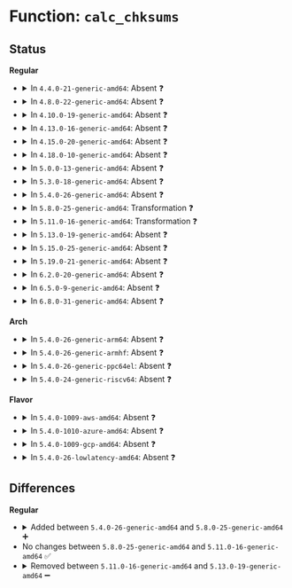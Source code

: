 # Function: <code>calc_chksums</code>

## Status
<b>Regular</b>
<ul>
<li>
<details>
<summary>In <code>4.4.0-21-generic-amd64</code>: Absent ❓</summary>

```json
{
  "name": "calc_chksums",
  "collision_type": "Unique Static",
  "inline_type": "Full",
  "funcs": [
    {
      "addr": 18446744071581908070,
      "name": "calc_chksums",
      "external": false,
      "loc": "fs/jbd2/recovery.c:354",
      "file": "fs/jbd2/recovery.c",
      "inline": "not declared, inlined",
      "caller_inline": [
        "fs/jbd2/recovery.c:do_one_pass"
      ],
      "caller_func": []
    }
  ],
  "symbols": []
}
```
</details>
</li>
<li>
<details>
<summary>In <code>4.8.0-22-generic-amd64</code>: Absent ❓</summary>

```json
{
  "name": "calc_chksums",
  "collision_type": "Unique Static",
  "inline_type": "Full",
  "funcs": [
    {
      "addr": 18446744071582094758,
      "name": "calc_chksums",
      "external": false,
      "loc": "fs/jbd2/recovery.c:353",
      "file": "fs/jbd2/recovery.c",
      "inline": "not declared, inlined",
      "caller_inline": [
        "fs/jbd2/recovery.c:do_one_pass"
      ],
      "caller_func": []
    }
  ],
  "symbols": []
}
```
</details>
</li>
<li>
<details>
<summary>In <code>4.10.0-19-generic-amd64</code>: Absent ❓</summary>

```json
{
  "name": "calc_chksums",
  "collision_type": "Unique Static",
  "inline_type": "Full",
  "funcs": [
    {
      "addr": 18446744071582184854,
      "name": "calc_chksums",
      "external": false,
      "loc": "fs/jbd2/recovery.c:353",
      "file": "fs/jbd2/recovery.c",
      "inline": "not declared, inlined",
      "caller_inline": [
        "fs/jbd2/recovery.c:do_one_pass"
      ],
      "caller_func": []
    }
  ],
  "symbols": []
}
```
</details>
</li>
<li>
<details>
<summary>In <code>4.13.0-16-generic-amd64</code>: Absent ❓</summary>

```json
{
  "name": "calc_chksums",
  "collision_type": "Unique Static",
  "inline_type": "Full",
  "funcs": [
    {
      "addr": 18446744071582271434,
      "name": "calc_chksums",
      "external": false,
      "loc": "fs/jbd2/recovery.c:353",
      "file": "fs/jbd2/recovery.c",
      "inline": "not declared, inlined",
      "caller_inline": [
        "fs/jbd2/recovery.c:do_one_pass"
      ],
      "caller_func": []
    }
  ],
  "symbols": []
}
```
</details>
</li>
<li>
<details>
<summary>In <code>4.15.0-20-generic-amd64</code>: Absent ❓</summary>

```json
{
  "name": "calc_chksums",
  "collision_type": "Unique Static",
  "inline_type": "Full",
  "funcs": [
    {
      "addr": 18446744071582420586,
      "name": "calc_chksums",
      "external": false,
      "loc": "fs/jbd2/recovery.c:353",
      "file": "fs/jbd2/recovery.c",
      "inline": "not declared, inlined",
      "caller_inline": [
        "fs/jbd2/recovery.c:do_one_pass"
      ],
      "caller_func": []
    }
  ],
  "symbols": []
}
```
</details>
</li>
<li>
<details>
<summary>In <code>4.18.0-10-generic-amd64</code>: Absent ❓</summary>

```json
{
  "name": "calc_chksums",
  "collision_type": "Unique Static",
  "inline_type": "Full",
  "funcs": [
    {
      "addr": 18446744071582610654,
      "name": "calc_chksums",
      "external": false,
      "loc": "fs/jbd2/recovery.c:350",
      "file": "fs/jbd2/recovery.c",
      "inline": "not declared, inlined",
      "caller_inline": [
        "fs/jbd2/recovery.c:do_one_pass"
      ],
      "caller_func": []
    }
  ],
  "symbols": []
}
```
</details>
</li>
<li>
<details>
<summary>In <code>5.0.0-13-generic-amd64</code>: Absent ❓</summary>

```json
{
  "name": "calc_chksums",
  "collision_type": "Unique Static",
  "inline_type": "Full",
  "funcs": [
    {
      "addr": 18446744071582712909,
      "name": "calc_chksums",
      "external": false,
      "loc": "fs/jbd2/recovery.c:350",
      "file": "fs/jbd2/recovery.c",
      "inline": "not declared, inlined",
      "caller_inline": [
        "fs/jbd2/recovery.c:do_one_pass"
      ],
      "caller_func": []
    }
  ],
  "symbols": []
}
```
</details>
</li>
<li>
<details>
<summary>In <code>5.3.0-18-generic-amd64</code>: Absent ❓</summary>

```json
{
  "name": "calc_chksums",
  "collision_type": "Unique Static",
  "inline_type": "Full",
  "funcs": [
    {
      "addr": 18446744071582886087,
      "name": "calc_chksums",
      "external": false,
      "loc": "fs/jbd2/recovery.c:350",
      "file": "fs/jbd2/recovery.c",
      "inline": "not declared, inlined",
      "caller_inline": [
        "fs/jbd2/recovery.c:do_one_pass"
      ],
      "caller_func": []
    }
  ],
  "symbols": []
}
```
</details>
</li>
<li>
<details>
<summary>In <code>5.4.0-26-generic-amd64</code>: Absent ❓</summary>

```json
{
  "name": "calc_chksums",
  "collision_type": "Unique Static",
  "inline_type": "Full",
  "funcs": [
    {
      "addr": 18446744071582992663,
      "name": "calc_chksums",
      "external": false,
      "loc": "fs/jbd2/recovery.c:350",
      "file": "fs/jbd2/recovery.c",
      "inline": "not declared, inlined",
      "caller_inline": [
        "fs/jbd2/recovery.c:do_one_pass"
      ],
      "caller_func": []
    }
  ],
  "symbols": []
}
```
</details>
</li>
<li>
<details>
<summary>In <code>5.8.0-25-generic-amd64</code>: Transformation ❓</summary>

```c
int calc_chksums(journal_t * journal, struct buffer_head * bh, long unsigned int * next_log_block, __u32 * crc32_sum)
```

```json
{
  "name": "calc_chksums",
  "collision_type": "Unique Static",
  "inline_type": "No",
  "funcs": [
    {
      "addr": 0,
      "name": "calc_chksums",
      "external": false,
      "loc": "fs/jbd2/recovery.c:350",
      "file": "fs/jbd2/recovery.c",
      "inline": "seen, unknown",
      "caller_inline": [],
      "caller_func": [
        "fs/jbd2/recovery.c:do_one_pass"
      ]
    }
  ],
  "symbols": [
    {
      "addr": 18446744071583308000,
      "name": "calc_chksums",
      "section": ".text",
      "bind": "STB_LOCAL",
      "size": 222
    },
    {
      "addr": 18446744071583311366,
      "name": "calc_chksums.cold",
      "section": ".text",
      "bind": "STB_LOCAL",
      "size": 27
    }
  ]
}
```
</details>
</li>
<li>
<details>
<summary>In <code>5.11.0-16-generic-amd64</code>: Transformation ❓</summary>

```c
int calc_chksums(journal_t * journal, struct buffer_head * bh, long unsigned int * next_log_block, __u32 * crc32_sum)
```

```json
{
  "name": "calc_chksums",
  "collision_type": "Unique Static",
  "inline_type": "No",
  "funcs": [
    {
      "addr": 0,
      "name": "calc_chksums",
      "external": false,
      "loc": "fs/jbd2/recovery.c:390",
      "file": "fs/jbd2/recovery.c",
      "inline": "seen, unknown",
      "caller_inline": [],
      "caller_func": [
        "fs/jbd2/recovery.c:do_one_pass"
      ]
    }
  ],
  "symbols": [
    {
      "addr": 18446744071583423184,
      "name": "calc_chksums",
      "section": ".text",
      "bind": "STB_LOCAL",
      "size": 256
    },
    {
      "addr": 18446744071591349649,
      "name": "calc_chksums.cold",
      "section": ".text",
      "bind": "STB_LOCAL",
      "size": 27
    }
  ]
}
```
</details>
</li>
<li>
<details>
<summary>In <code>5.13.0-19-generic-amd64</code>: Absent ❓</summary>

```json
{
  "name": "calc_chksums",
  "collision_type": "Unique Static",
  "inline_type": "Full",
  "funcs": [
    {
      "addr": 18446744071583446832,
      "name": "calc_chksums",
      "external": false,
      "loc": "fs/jbd2/recovery.c:389",
      "file": "fs/jbd2/recovery.c",
      "inline": "not declared, inlined",
      "caller_inline": [
        "fs/jbd2/recovery.c:do_one_pass"
      ],
      "caller_func": []
    }
  ],
  "symbols": []
}
```
</details>
</li>
<li>
<details>
<summary>In <code>5.15.0-25-generic-amd64</code>: Absent ❓</summary>

```json
{
  "name": "calc_chksums",
  "collision_type": "Unique Static",
  "inline_type": "Full",
  "funcs": [
    {
      "addr": 18446744071583796409,
      "name": "calc_chksums",
      "external": false,
      "loc": "fs/jbd2/recovery.c:389",
      "file": "fs/jbd2/recovery.c",
      "inline": "not declared, inlined",
      "caller_inline": [
        "fs/jbd2/recovery.c:do_one_pass"
      ],
      "caller_func": []
    }
  ],
  "symbols": []
}
```
</details>
</li>
<li>
<details>
<summary>In <code>5.19.0-21-generic-amd64</code>: Absent ❓</summary>

```json
{
  "name": "calc_chksums",
  "collision_type": "Unique Static",
  "inline_type": "Full",
  "funcs": [
    {
      "addr": 18446744071584361454,
      "name": "calc_chksums",
      "external": false,
      "loc": "fs/jbd2/recovery.c:389",
      "file": "fs/jbd2/recovery.c",
      "inline": "not declared, inlined",
      "caller_inline": [
        "fs/jbd2/recovery.c:do_one_pass"
      ],
      "caller_func": []
    }
  ],
  "symbols": []
}
```
</details>
</li>
<li>
<details>
<summary>In <code>6.2.0-20-generic-amd64</code>: Absent ❓</summary>

```json
{
  "name": "calc_chksums",
  "collision_type": "Unique Static",
  "inline_type": "Full",
  "funcs": [
    {
      "addr": 18446744071585011985,
      "name": "calc_chksums",
      "external": false,
      "loc": "fs/jbd2/recovery.c:395",
      "file": "fs/jbd2/recovery.c",
      "inline": "not declared, inlined",
      "caller_inline": [
        "fs/jbd2/recovery.c:do_one_pass"
      ],
      "caller_func": []
    }
  ],
  "symbols": []
}
```
</details>
</li>
<li>
<details>
<summary>In <code>6.5.0-9-generic-amd64</code>: Absent ❓</summary>

```json
{
  "name": "calc_chksums",
  "collision_type": "Unique Static",
  "inline_type": "Full",
  "funcs": [
    {
      "addr": 18446744071585238566,
      "name": "calc_chksums",
      "external": false,
      "loc": "fs/jbd2/recovery.c:401",
      "file": "fs/jbd2/recovery.c",
      "inline": "not declared, inlined",
      "caller_inline": [
        "fs/jbd2/recovery.c:do_one_pass"
      ],
      "caller_func": []
    }
  ],
  "symbols": []
}
```
</details>
</li>
<li>
<details>
<summary>In <code>6.8.0-31-generic-amd64</code>: Absent ❓</summary>

```json
{
  "name": "calc_chksums",
  "collision_type": "Unique Static",
  "inline_type": "Full",
  "funcs": [
    {
      "addr": 18446744071585473048,
      "name": "calc_chksums",
      "external": false,
      "loc": "fs/jbd2/recovery.c:400",
      "file": "fs/jbd2/recovery.c",
      "inline": "not declared, inlined",
      "caller_inline": [
        "fs/jbd2/recovery.c:do_one_pass"
      ],
      "caller_func": []
    }
  ],
  "symbols": []
}
```
</details>
</li>
</ul>
<b>Arch</b>
<ul>
<li>
<details>
<summary>In <code>5.4.0-26-generic-arm64</code>: Absent ❓</summary>

```json
{
  "name": "calc_chksums",
  "collision_type": "Unique Static",
  "inline_type": "Full",
  "funcs": [
    {
      "addr": 18446603336494679076,
      "name": "calc_chksums",
      "external": false,
      "loc": "fs/jbd2/recovery.c:350",
      "file": "fs/jbd2/recovery.c",
      "inline": "not declared, inlined",
      "caller_inline": [
        "fs/jbd2/recovery.c:do_one_pass"
      ],
      "caller_func": []
    }
  ],
  "symbols": []
}
```
</details>
</li>
<li>
<details>
<summary>In <code>5.4.0-26-generic-armhf</code>: Absent ❓</summary>

```json
{
  "name": "calc_chksums",
  "collision_type": "Unique Static",
  "inline_type": "Full",
  "funcs": [
    {
      "addr": 3228118608,
      "name": "calc_chksums",
      "external": false,
      "loc": "fs/jbd2/recovery.c:350",
      "file": "fs/jbd2/recovery.c",
      "inline": "not declared, inlined",
      "caller_inline": [
        "fs/jbd2/recovery.c:do_one_pass"
      ],
      "caller_func": []
    }
  ],
  "symbols": []
}
```
</details>
</li>
<li>
<details>
<summary>In <code>5.4.0-26-generic-ppc64el</code>: Absent ❓</summary>

```json
{
  "name": "calc_chksums",
  "collision_type": "Unique Static",
  "inline_type": "Full",
  "funcs": [
    {
      "addr": 13835058055288493228,
      "name": "calc_chksums",
      "external": false,
      "loc": "fs/jbd2/recovery.c:350",
      "file": "fs/jbd2/recovery.c",
      "inline": "not declared, inlined",
      "caller_inline": [
        "fs/jbd2/recovery.c:do_one_pass"
      ],
      "caller_func": []
    }
  ],
  "symbols": []
}
```
</details>
</li>
<li>
<details>
<summary>In <code>5.4.0-24-generic-riscv64</code>: Absent ❓</summary>

```json
{
  "name": "calc_chksums",
  "collision_type": "Unique Static",
  "inline_type": "Full",
  "funcs": [
    {
      "addr": 18446743936274036890,
      "name": "calc_chksums",
      "external": false,
      "loc": "fs/jbd2/recovery.c:350",
      "file": "fs/jbd2/recovery.c",
      "inline": "not declared, inlined",
      "caller_inline": [
        "fs/jbd2/recovery.c:do_one_pass"
      ],
      "caller_func": []
    }
  ],
  "symbols": []
}
```
</details>
</li>
</ul>
<b>Flavor</b>
<ul>
<li>
<details>
<summary>In <code>5.4.0-1009-aws-amd64</code>: Absent ❓</summary>

```json
{
  "name": "calc_chksums",
  "collision_type": "Unique Static",
  "inline_type": "Full",
  "funcs": [
    {
      "addr": 18446744071582961399,
      "name": "calc_chksums",
      "external": false,
      "loc": "fs/jbd2/recovery.c:350",
      "file": "fs/jbd2/recovery.c",
      "inline": "not declared, inlined",
      "caller_inline": [
        "fs/jbd2/recovery.c:do_one_pass"
      ],
      "caller_func": []
    }
  ],
  "symbols": []
}
```
</details>
</li>
<li>
<details>
<summary>In <code>5.4.0-1010-azure-amd64</code>: Absent ❓</summary>

```json
{
  "name": "calc_chksums",
  "collision_type": "Unique Static",
  "inline_type": "Full",
  "funcs": [
    {
      "addr": 18446744071582898551,
      "name": "calc_chksums",
      "external": false,
      "loc": "fs/jbd2/recovery.c:350",
      "file": "fs/jbd2/recovery.c",
      "inline": "not declared, inlined",
      "caller_inline": [
        "fs/jbd2/recovery.c:do_one_pass"
      ],
      "caller_func": []
    }
  ],
  "symbols": []
}
```
</details>
</li>
<li>
<details>
<summary>In <code>5.4.0-1009-gcp-amd64</code>: Absent ❓</summary>

```json
{
  "name": "calc_chksums",
  "collision_type": "Unique Static",
  "inline_type": "Full",
  "funcs": [
    {
      "addr": 18446744071582950007,
      "name": "calc_chksums",
      "external": false,
      "loc": "fs/jbd2/recovery.c:350",
      "file": "fs/jbd2/recovery.c",
      "inline": "not declared, inlined",
      "caller_inline": [
        "fs/jbd2/recovery.c:do_one_pass"
      ],
      "caller_func": []
    }
  ],
  "symbols": []
}
```
</details>
</li>
<li>
<details>
<summary>In <code>5.4.0-26-lowlatency-amd64</code>: Absent ❓</summary>

```json
{
  "name": "calc_chksums",
  "collision_type": "Unique Static",
  "inline_type": "Full",
  "funcs": [
    {
      "addr": 18446744071583038422,
      "name": "calc_chksums",
      "external": false,
      "loc": "fs/jbd2/recovery.c:350",
      "file": "fs/jbd2/recovery.c",
      "inline": "not declared, inlined",
      "caller_inline": [
        "fs/jbd2/recovery.c:do_one_pass"
      ],
      "caller_func": []
    }
  ],
  "symbols": []
}
```
</details>
</li>
</ul>

## Differences
<b>Regular</b>
<ul>
<li>
<details>
<summary>Added between <code>5.4.0-26-generic-amd64</code> and <code>5.8.0-25-generic-amd64</code> ➕</summary>

```c
int calc_chksums(journal_t * journal, struct buffer_head * bh, long unsigned int * next_log_block, __u32 * crc32_sum)
```
</details>
</li>
<li>
No changes between <code>5.8.0-25-generic-amd64</code> and <code>5.11.0-16-generic-amd64</code> ✅
</li>
<li>
<details>
<summary>Removed between <code>5.11.0-16-generic-amd64</code> and <code>5.13.0-19-generic-amd64</code> ➖</summary>

```c
int calc_chksums(journal_t * journal, struct buffer_head * bh, long unsigned int * next_log_block, __u32 * crc32_sum)
```
</details>
</li>
</ul>
